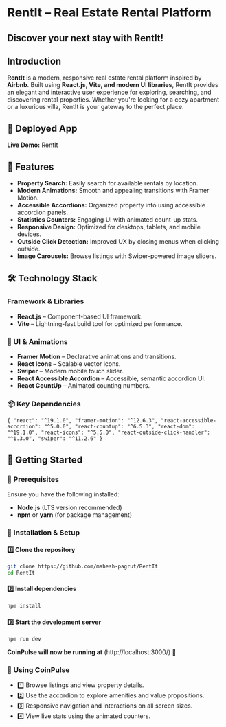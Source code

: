 # RentIt – Real Estate Rental Platform
## Discover your next stay with RentIt!

## Introduction
**RentIt** is a modern, responsive real estate rental platform inspired by **Airbnb**. Built using **React.js, Vite, and modern UI libraries**, RentIt provides an elegant and interactive user experience for exploring, searching, and discovering rental properties.
Whether you're looking for a cozy apartment or a luxurious villa, RentIt is your gateway to the perfect place.

## 🚀 Deployed App
**Live Demo:** [RentIt](https://rent-it-vert.vercel.app/)

## 📌 Features
- **Property Search:** Easily search for available rentals by location.
- **Modern Animations:** Smooth and appealing transitions with Framer Motion.
- **Accessible Accordions:** Organized property info using accessible accordion panels.
- **Statistics Counters:** Engaging UI with animated count-up stats.
- **Responsive Design:** Optimized for desktops, tablets, and mobile devices.
- **Outside Click Detection:** Improved UX by closing menus when clicking outside.
- **Image Carousels:** Browse listings with Swiper-powered image sliders.
  
## 🛠 Technology Stack
### Framework & Libraries
- **React.js** – Component-based UI framework.
- **Vite** – Lightning-fast build tool for optimized performance.

### 📌 UI & Animations
- **Framer Motion** – Declarative animations and transitions.
- **React Icons** – Scalable vector icons.
- **Swiper** – Modern mobile touch slider.
- **React Accessible Accordion** – Accessible, semantic accordion UI.
- **React CountUp** – Animated counting numbers.

### 📦 Key Dependencies
`
{
  "react": "^19.1.0",
  "framer-motion": "^12.6.3",
  "react-accessible-accordion": "^5.0.0",
  "react-countup": "^6.5.3",
  "react-dom": "^19.1.0",
  "react-icons": "^5.5.0",
  "react-outside-click-handler": "^1.3.0",
  "swiper": "^11.2.6"
}
`

## 🚀 Getting Started

### 📌 Prerequisites
Ensure you have the following installed:
- **Node.js** (LTS version recommended)
- **npm** or **yarn** (for package management)

### 📂 Installation & Setup
#### 1️⃣ Clone the repository
```sh
git clone https://github.com/mahesh-pagrut/RentIt
cd RentIt
```
#### 2️⃣ Install dependencies
```sh
npm install
```
#### 3️⃣ Start the development server
```sh
npm run dev
```
**CoinPulse will now be running at**  (http://localhost:3000/) 🎉

### 📸 Using CoinPulse

- 1️⃣  Browse listings and view property details.
- 2️⃣  Use the accordion to explore amenities and value propositions.
- 3️⃣  Responsive navigation and interactions on all screen sizes.
- 4️⃣  View live stats using the animated counters.
